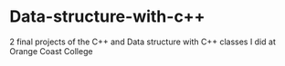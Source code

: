 # Data-structure-with-c++
2 final projects of the C++ and Data structure with C++ classes I did at Orange Coast College

